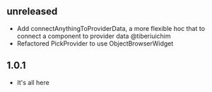 ## unreleased

- Add connectAnythingToProviderData, a more flexible hoc that to connect
  a component to provider data @tiberiuichim
- Refactored PickProvider to use ObjectBrowserWidget

## 1.0.1

- It's all here
